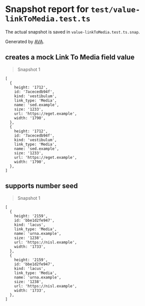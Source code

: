 # Snapshot report for `test/value-linkToMedia.test.ts`

The actual snapshot is saved in `value-linkToMedia.test.ts.snap`.

Generated by [AVA](https://avajs.dev).

## creates a mock Link To Media field value

> Snapshot 1

    [
      {
        height: '1712',
        id: '7acecedb94f',
        kind: 'vestibulum',
        link_type: 'Media',
        name: 'sed.example',
        size: '1233',
        url: 'https://eget.example',
        width: '1790',
      },
      {
        height: '1712',
        id: '7acecedb94f',
        kind: 'vestibulum',
        link_type: 'Media',
        name: 'sed.example',
        size: '1233',
        url: 'https://eget.example',
        width: '1790',
      },
    ]

## supports number seed

> Snapshot 1

    [
      {
        height: '2159',
        id: 'bbe1d2fe947',
        kind: 'lacus',
        link_type: 'Media',
        name: 'urna.example',
        size: '1238',
        url: 'https://nisl.example',
        width: '1733',
      },
      {
        height: '2159',
        id: 'bbe1d2fe947',
        kind: 'lacus',
        link_type: 'Media',
        name: 'urna.example',
        size: '1238',
        url: 'https://nisl.example',
        width: '1733',
      },
    ]
